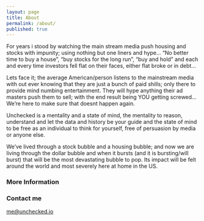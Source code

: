 ```yaml
---
layout: page
title: About
permalink: /about/
published: true
---
```


For years i stood by watching the main stream media push housing and stocks with impunity;  using nothing but one liners and hype…   “No better time to buy a house”, “buy stocks for the long run”, “buy and hold” and each and every time investors fell flat on their faces, either flat broke or in debt…

Lets face it; the average American/person listens to the mainstream media with out ever knowing that they are just a bunch of paid shills; only there to provide mind numbing entertainment.  They will hype anything their ad masters push them to sell; with the end result being YOU getting screwed…  We’re here to make sure that doesnt happen again.

Unchecked is a mentality and a state of mind, the mentality to reason, understand and let the data and history be your guide and the state of mind to be free as an individual to think for yourself,  free of persuasion by media or anyone else.  

We’ve lived through a stock bubble and a housing bubble; and now we are living through the dollar bubble and when it bursts (and it is bursting/will burst) that will be the most devastating bubble to pop.  Its impact will be felt around the world and most severely here at home in the US.

### More Information



### Contact me

[me@unchecked.io](mailto:me@unchecked.io)

